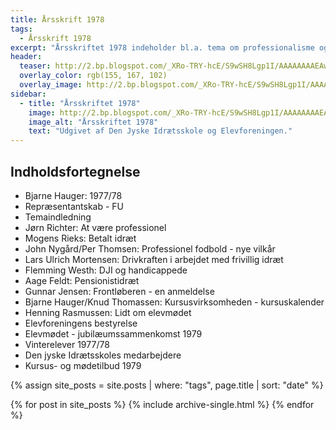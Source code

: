 ```yaml
---
title: Årsskrift 1978
tags:
  - Årsskrift 1978
excerpt: "Årsskriftet 1978 indeholder bl.a. tema om professionalisme og frivillighed."
header:
  teaser: http://2.bp.blogspot.com/_XRo-TRY-hcE/S9wSH8Lgp1I/AAAAAAAAEAw/l1Ffssj2mM8/s400/4563302206_68a09f4f25.jpg
  overlay_color: rgb(155, 167, 102)
  overlay_image: http://2.bp.blogspot.com/_XRo-TRY-hcE/S9wSH8Lgp1I/AAAAAAAAEAw/l1Ffssj2mM8/s400/4563302206_68a09f4f25.jpg
sidebar:
  - title: "Årsskriftet 1978"
    image: http://2.bp.blogspot.com/_XRo-TRY-hcE/S9wSH8Lgp1I/AAAAAAAAEAw/l1Ffssj2mM8/s400/4563302206_68a09f4f25.jpg
    image_alt: "Årsskriftet 1978"
    text: "Udgivet af Den Jyske Idrætsskole og Elevforeningen."
---
```


## Indholdsfortegnelse

- Bjarne Hauger: 1977/78
- Repræsentantskab - FU
- Temaindledning
- Jørn Richter: At være professionel
- Mogens Rieks: Betalt idræt
- John Nygård/Per Thomsen: Professionel fodbold - nye vilkår
- Lars Ulrich Mortensen: Drivkraften i arbejdet med frivillig idræt
- Flemming Westh: DJI og handicappede
- Aage Feldt: Pensionistidræt
- Gunnar Jensen: Frontløberen - en anmeldelse
- Bjarne Hauger/Knud Thomassen: Kursusvirksomheden - kursuskalender
- Henning Rasmussen: Lidt om elevmødet
- Elevforeningens bestyrelse
- Elevmødet - jubilæumssammenkomst 1979
- Vinterelever 1977/78
- Den jyske Idrætsskoles medarbejdere
- Kursus- og mødetilbud 1979

{% assign site_posts = site.posts | where: "tags", page.title | sort: "date" %}

<div class="grid__wrapper">
  {% for post in site_posts %}
    {% include archive-single.html %}
  {% endfor %}
</div>
